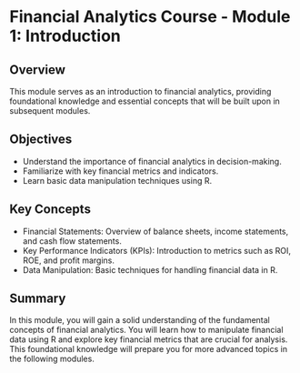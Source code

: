 # Financial Analytics Course - Module 1: Introduction

## Overview
This module serves as an introduction to financial analytics, providing foundational knowledge and essential concepts that will be built upon in subsequent modules. 

## Objectives
- Understand the importance of financial analytics in decision-making.
- Familiarize with key financial metrics and indicators.
- Learn basic data manipulation techniques using R.

## Key Concepts
- Financial Statements: Overview of balance sheets, income statements, and cash flow statements.
- Key Performance Indicators (KPIs): Introduction to metrics such as ROI, ROE, and profit margins.
- Data Manipulation: Basic techniques for handling financial data in R.

## Summary
In this module, you will gain a solid understanding of the fundamental concepts of financial analytics. You will learn how to manipulate financial data using R and explore key financial metrics that are crucial for analysis. This foundational knowledge will prepare you for more advanced topics in the following modules.